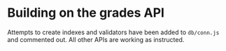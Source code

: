 # Building on the grades API

Attempts to create indexes and validators have been added to `db/conn.js` and commented out. All other APIs are working as instructed.
